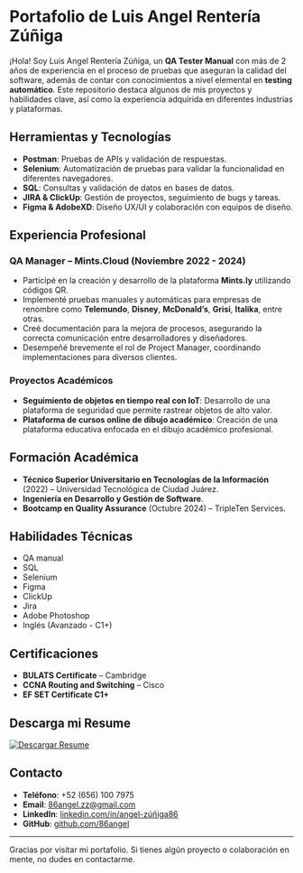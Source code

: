 # Portafolio de Luis Angel Rentería Zúñiga

¡Hola! Soy Luis Angel Rentería Zúñiga, un **QA Tester Manual** con más de 2 años de experiencia en el proceso de pruebas que aseguran la calidad del software, además de contar con conocimientos a nivel elemental en **testing automático**. Este repositorio destaca algunos de mis proyectos y habilidades clave, así como la experiencia adquirida en diferentes industrias y plataformas.

## Herramientas y Tecnologías

- **Postman**: Pruebas de APIs y validación de respuestas.
- **Selenium**: Automatización de pruebas para validar la funcionalidad en diferentes navegadores.
- **SQL**: Consultas y validación de datos en bases de datos.
- **JIRA & ClickUp**: Gestión de proyectos, seguimiento de bugs y tareas.
- **Figma & AdobeXD**: Diseño UX/UI y colaboración con equipos de diseño.

## Experiencia Profesional

### QA Manager – Mints.Cloud (Noviembre 2022 - 2024)
- Participé en la creación y desarrollo de la plataforma **Mints.ly** utilizando códigos QR.
- Implementé pruebas manuales y automáticas para empresas de renombre como **Telemundo**, **Disney**, **McDonald’s**, **Grisi**, **Italika**, entre otras.
- Creé documentación para la mejora de procesos, asegurando la correcta comunicación entre desarrolladores y diseñadores.
- Desempeñé brevemente el rol de Project Manager, coordinando implementaciones para diversos clientes.

### Proyectos Académicos
- **Seguimiento de objetos en tiempo real con IoT**: Desarrollo de una plataforma de seguridad que permite rastrear objetos de alto valor.
- **Plataforma de cursos online de dibujo académico**: Creación de una plataforma educativa enfocada en el dibujo académico profesional.

## Formación Académica

- **Técnico Superior Universitario en Tecnologías de la Información** (2022) – Universidad Tecnológica de Ciudad Juárez.
- **Ingeniería en Desarrollo y Gestión de Software**.
- **Bootcamp en Quality Assurance** (Octubre 2024) – TripleTen Services.

## Habilidades Técnicas

- QA manual
- SQL
- Selenium
- Figma
- ClickUp
- Jira
- Adobe Photoshop
- Inglés (Avanzado - C1+)

## Certificaciones

- **BULATS Certificate** – Cambridge
- **CCNA Routing and Switching** – Cisco
- **EF SET Certificate C1+**

## Descarga mi Resume

[![Descargar Resume](https://img.shields.io/badge/Download-Resume-brightgreen?style=for-the-badge)](./resume.pdf)

## Contacto

- **Teléfono**: +52 (656) 100 7975
- **Email**: 86angel.zz@gmail.com
- **LinkedIn**: [linkedin.com/in/angel-zúñiga86](https://www.linkedin.com/in/angel-zúñiga86)
- **GitHub**: [github.com/86angel](https://github.com/86angel)

---

Gracias por visitar mi portafolio. Si tienes algún proyecto o colaboración en mente, no dudes en contactarme.

